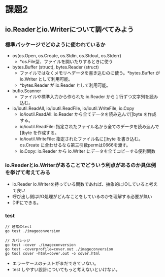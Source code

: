 # 課題2
## io.Readerとio.Writerについて調べてみよう
### 標準パッケージでどのように使われているか
- os(os.Open, os.Create, os.Stdin, os.Stdout, os.Stderr)
  - *os.File型、ファイルを開いたりするときに使う
- bytes.Buffer (struct), bytes.Reader (struct)
  - ファイルではなくメモリへデータを書き込むのに使う。*bytes.Buffer が io.Writer として利用可能。
  - *bytes.Reader が io.Reader として利用可能。
- bufio.Scanner
  - ファイルや標準入力から作られた io.Reader から１行ずつ文字列を読み込む。
- io/ioutil.ReadAll, io/ioutil.ReadFile, io/ioutil.WriteFile, io.Copy
  - io/ioutil.ReadAll: io.Reader から全てデータを読み込んで[]byte を作成する。
  - io/ioutil.ReadFile: 指定されたファイル名から全てのデータを読み込んで[]byte を作成する。
  - io/ioutil.WriteFile: 指定されたファイル名に[]byte を書き込む。os.Create に合わせるなら第三引数permは0666を渡す。
  - io.Copy: io.Reader から io.Writer にデータを全てコピーする便利関数  

### io.Readerとio.Writerがあることでどういう利点があるのか具体例を挙げて考えてみる
- io.Reader io.Writerを持っている関数であれば、抽象的にIOしていると考えて良い
- 呼び出し側はI/O処理がどんなことをしているのかを理解する必要が無い
- DIPにできる。

### test
```
// 通常のtest
go test ./imageconversion
```

```
// カバレッジ
go test -cover ./imageconversion
go test -coverprofile=cover.out ./imageconversion
go tool cover -html=cover.out -o cover.html
```

- エラーケースのテストがまだできていない。
- test しやすい設計についてもっと考えないといけない。